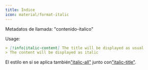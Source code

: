 ```yaml
---
title: Índice
icon: material/format-italic
---
```


Metadatos de llamada: "contenido-italico"

Usage:

```md
> [!info|italic-content] The title will be displayed as usual
> The content will be displayed as italic
```

El estilo en sí se aplica también["italic-all"](../combined-styling/page-18.md)
junto con["italic-title"](../title-styling/page-18.md).
